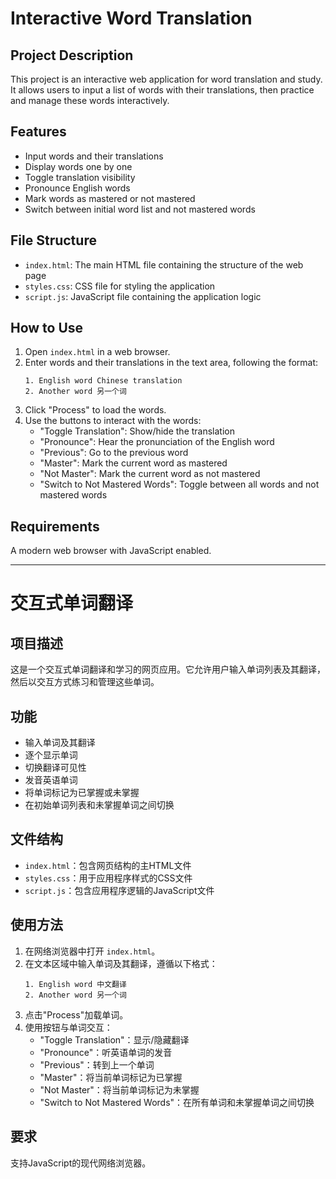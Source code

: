 # Interactive Word Translation

## Project Description

This project is an interactive web application for word translation and study. It allows users to input a list of words with their translations, then practice and manage these words interactively.

## Features

- Input words and their translations
- Display words one by one
- Toggle translation visibility
- Pronounce English words
- Mark words as mastered or not mastered
- Switch between initial word list and not mastered words

## File Structure

- `index.html`: The main HTML file containing the structure of the web page
- `styles.css`: CSS file for styling the application
- `script.js`: JavaScript file containing the application logic

## How to Use

1. Open `index.html` in a web browser.
2. Enter words and their translations in the text area, following the format:
   ```
   1. English word Chinese translation
   2. Another word 另一个词
   ```
3. Click "Process" to load the words.
4. Use the buttons to interact with the words:
   - "Toggle Translation": Show/hide the translation
   - "Pronounce": Hear the pronunciation of the English word
   - "Previous": Go to the previous word
   - "Master": Mark the current word as mastered
   - "Not Master": Mark the current word as not mastered
   - "Switch to Not Mastered Words": Toggle between all words and not mastered words

## Requirements

A modern web browser with JavaScript enabled.

---

# 交互式单词翻译

## 项目描述

这是一个交互式单词翻译和学习的网页应用。它允许用户输入单词列表及其翻译，然后以交互方式练习和管理这些单词。

## 功能

- 输入单词及其翻译
- 逐个显示单词
- 切换翻译可见性
- 发音英语单词
- 将单词标记为已掌握或未掌握
- 在初始单词列表和未掌握单词之间切换

## 文件结构

- `index.html`：包含网页结构的主HTML文件
- `styles.css`：用于应用程序样式的CSS文件
- `script.js`：包含应用程序逻辑的JavaScript文件

## 使用方法

1. 在网络浏览器中打开 `index.html`。
2. 在文本区域中输入单词及其翻译，遵循以下格式：
   ```
   1. English word 中文翻译
   2. Another word 另一个词
   ```
3. 点击"Process"加载单词。
4. 使用按钮与单词交互：
   - "Toggle Translation"：显示/隐藏翻译
   - "Pronounce"：听英语单词的发音
   - "Previous"：转到上一个单词
   - "Master"：将当前单词标记为已掌握
   - "Not Master"：将当前单词标记为未掌握
   - "Switch to Not Mastered Words"：在所有单词和未掌握单词之间切换

## 要求

支持JavaScript的现代网络浏览器。
